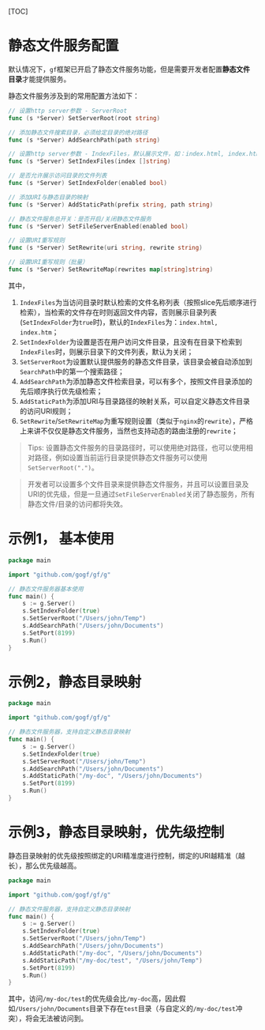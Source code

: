 [TOC]

# 静态文件服务配置
默认情况下，`gf`框架已开启了静态文件服务功能，但是需要开发者配置**静态文件目录**才能提供服务。

静态文件服务涉及到的常用配置方法如下：
```go
// 设置http server参数 - ServerRoot
func (s *Server) SetServerRoot(root string)

// 添加静态文件搜索目录，必须给定目录的绝对路径
func (s *Server) AddSearchPath(path string)

// 设置http server参数 - IndexFiles，默认展示文件，如：index.html, index.htm
func (s *Server) SetIndexFiles(index []string)

// 是否允许展示访问目录的文件列表
func (s *Server) SetIndexFolder(enabled bool)

// 添加URI与静态目录的映射
func (s *Server) AddStaticPath(prefix string, path string)

// 静态文件服务总开关：是否开启/关闭静态文件服务
func (s *Server) SetFileServerEnabled(enabled bool)

// 设置URI重写规则
func (s *Server) SetRewrite(uri string, rewrite string) 

// 设置URI重写规则（批量）
func (s *Server) SetRewriteMap(rewrites map[string]string) 
```
其中，
1. `IndexFiles`为当访问目录时默认检索的文件名称列表（按照slice先后顺序进行检索），当检索的文件存在时则返回文件内容，否则展示目录列表(`SetIndexFolder`为`true`时)，默认的`IndexFiles`为：`index.html, index.htm`；
1. `SetIndexFolder`为设置是否在用户访问文件目录，且没有在目录下检索到`IndexFiles`时，则展示目录下的文件列表，默认为关闭；
1. `SetServerRoot`为设置默认提供服务的静态文件目录，该目录会被自动添加到`SearchPath`中的第一个搜索路径；
1. `AddSearchPath`为添加静态文件检索目录，可以有多个，按照文件目录添加的先后顺序执行优先级检索；
1. `AddStaticPath`为添加URI与目录路径的映射关系，可以自定义静态文件目录的访问URI规则；
1. `SetRewrite`/`SetRewriteMap`为重写规则设置（类似于`nginx`的`rewrite`），严格上来讲不仅仅是静态文件服务，当然也支持动态的路由注册的`rewrite`；

> Tips: 设置静态文件服务的目录路径时，可以使用绝对路径，也可以使用相对路径，例如设置当前运行目录提供静态文件服务可以使用`SetServerRoot(".")`。

> 开发者可以设置多个文件目录来提供静态文件服务，并且可以设置目录及URI的优先级，但是一旦通过`SetFileServerEnabled`关闭了静态服务，所有静态文件/目录的访问都将失效。

# 示例1， 基本使用
```go
package main

import "github.com/gogf/gf/g"

// 静态文件服务器基本使用
func main() {
    s := g.Server()
    s.SetIndexFolder(true)
    s.SetServerRoot("/Users/john/Temp")
    s.AddSearchPath("/Users/john/Documents")
    s.SetPort(8199)
    s.Run()
}
```

# 示例2，静态目录映射
```go
package main

import "github.com/gogf/gf/g"

// 静态文件服务器，支持自定义静态目录映射
func main() {
    s := g.Server()
    s.SetIndexFolder(true)
    s.SetServerRoot("/Users/john/Temp")
    s.AddSearchPath("/Users/john/Documents")
    s.AddStaticPath("/my-doc", "/Users/john/Documents")
    s.SetPort(8199)
    s.Run()
}
```

# 示例3，静态目录映射，优先级控制

静态目录映射的优先级按照绑定的URI精准度进行控制，绑定的URI越精准（越长），那么优先级越高。

```go
package main

import "github.com/gogf/gf/g"

// 静态文件服务器，支持自定义静态目录映射
func main() {
    s := g.Server()
    s.SetIndexFolder(true)
    s.SetServerRoot("/Users/john/Temp")
    s.AddSearchPath("/Users/john/Documents")
    s.AddStaticPath("/my-doc", "/Users/john/Documents")
    s.AddStaticPath("/my-doc/test", "/Users/john/Temp")
    s.SetPort(8199)
    s.Run()
}
```
其中，访问`/my-doc/test`的优先级会比`/my-doc`高，因此假如`/Users/john/Documents`目录下存在`test`目录（与自定义的`/my-doc/test`冲突），将会无法被访问到。

